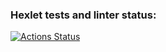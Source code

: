 ### Hexlet tests and linter status:
[![Actions Status](https://github.com/TheKr1d/frontend-project-11/workflows/hexlet-check/badge.svg)](https://github.com/TheKr1d/frontend-project-11/actions)